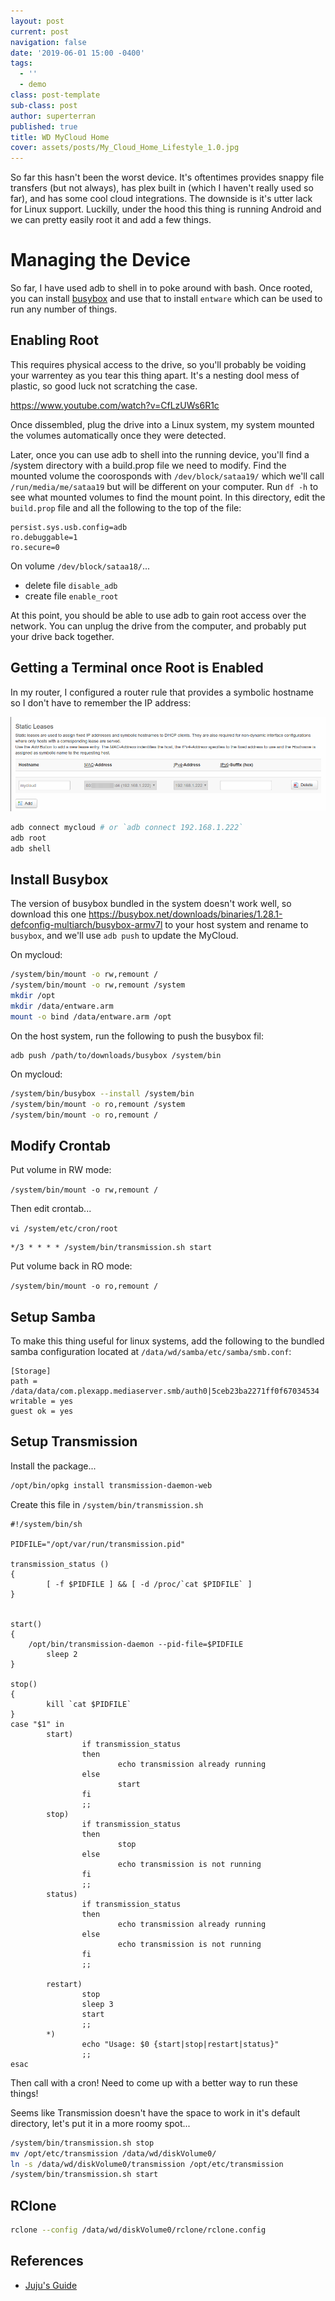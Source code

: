 ```yaml
---
layout: post
current: post
navigation: false
date: '2019-06-01 15:00 -0400'
tags:
  - ''
  - demo
class: post-template
sub-class: post
author: superterran
published: true
title: WD MyCloud Home
cover: assets/posts/My_Cloud_Home_Lifestyle_1.0.jpg
---
```

So far this hasn't been the worst device. It's oftentimes provides snappy file transfers (but not always), has plex built in (which I haven't really used so far), and has some cool cloud integrations. The downside is it's utter lack for Linux support. Luckilly, under the hood this thing is running Android and we can pretty easily root it and add a few things.


# Managing the Device

So far, I have used adb to shell in to poke around with bash. Once rooted, you can install [busybox](https://busybox.net/) and use that to install `entware` which can be used to run any number of things. 

## Enabling Root

This requires physical access to the drive, so you'll probably be voiding your warrentey as you tear this thing apart. It's a nesting dool mess of plastic, so good luck not scratching the case.

https://www.youtube.com/watch?v=CfLzUWs6R1c

Once dissembled, plug the drive into a Linux system, my system mounted the volumes automatically once they were detected.

Later, once you can use adb to shell into the running device, you'll find a /system directory with a build.prop file we need to modify. Find the mounted volume the coorosponds with `/dev/block/sataa19/` which we'll call `/run/media/me/sataa19` but will be different on your computer. Run `df -h` to see what mounted volumes to find the mount point. In this directory, edit the `build.prop` file and all the following to the top of the file:

```
persist.sys.usb.config=adb
ro.debuggable=1
ro.secure=0
```

On volume `/dev/block/sataa18/`...
* delete file  `disable_adb`
* create file `enable_root` 

At this point, you should be able to use adb to gain root access over the network. You can unplug the drive from the computer, and probably put your drive back together. 

## Getting a Terminal once Root is Enabled

In my router, I configured a router rule that provides a symbolic hostname so I don't have to remember the IP address:

![d2wZQeiIDU.png](/assets/posts/d2wZQeiIDU.png)

```sh
adb connect mycloud # or `adb connect 192.168.1.222`
adb root 
adb shell

```

## Install Busybox

The version of busybox bundled in the system doesn't work well, so download this one https://busybox.net/downloads/binaries/1.28.1-defconfig-multiarch/busybox-armv7l to your host system and rename to `busybox`, and we'll use `adb push` to update the MyCloud.

On mycloud:

```sh
/system/bin/mount -o rw,remount /
/system/bin/mount -o rw,remount /system
mkdir /opt
mkdir /data/entware.arm
mount -o bind /data/entware.arm /opt
```

On the host system, run the following to push the busybox fil: 
```
adb push /path/to/downloads/busybox /system/bin
```

On mycloud:

```sh
/system/bin/busybox --install /system/bin
/system/bin/mount -o ro,remount /system
/system/bin/mount -o ro,remount /
```

## Modify Crontab

Put volume in RW mode:

`/system/bin/mount -o rw,remount /`


Then edit crontab...

`vi /system/etc/cron/root`

```
*/3 * * * * /system/bin/transmission.sh start
```
Put volume back in RO mode:

`/system/bin/mount -o ro,remount /`



## Setup Samba

To make this thing useful for linux systems, add the following to the bundled samba configuration located at `/data/wd/samba/etc/samba/smb.conf`:

```
[Storage]                                                                       
path = /data/data/com.plexapp.mediaserver.smb/auth0|5ceb23ba2271ff0f67034534                                        
writable = yes                                                                 
guest ok = yes 
```

## Setup Transmission

Install the package...

```sh
/opt/bin/opkg install transmission-daemon-web
```


Create this file in `/system/bin/transmission.sh`

```
#!/system/bin/sh

PIDFILE="/opt/var/run/transmission.pid"

transmission_status ()
{
        [ -f $PIDFILE ] && [ -d /proc/`cat $PIDFILE` ]
}


start()
{
	/opt/bin/transmission-daemon --pid-file=$PIDFILE
        sleep 2
}

stop()
{
        kill `cat $PIDFILE`
}
case "$1" in
        start)
                if transmission_status
                then
                        echo transmission already running
                else
                        start
                fi
                ;;
        stop)
                if transmission_status
                then
                        stop
                else
                        echo transmission is not running
                fi
                ;;
        status)
                if transmission_status
                then
                        echo transmission already running
                else
                        echo transmission is not running
                fi
                ;;

        restart)
                stop
                sleep 3
                start
                ;;
        *)
                echo "Usage: $0 {start|stop|restart|status}"
                ;;
esac
```

Then call with a cron! Need to come up with a better way to run these things!


Seems like Transmission doesn't have the space to work in it's default directory, let's put it in a more roomy spot...

```sh
/system/bin/transmission.sh stop
mv /opt/etc/transmission /data/wd/diskVolume0/
ln -s /data/wd/diskVolume0/transmission /opt/etc/transmission
/system/bin/transmission.sh start
```

## RClone

```sh
rclone --config /data/wd/diskVolume0/rclone/rclone.config
```

## References

* [Juju's Guide](https://community.wd.com/t/install-entware-on-wd-my-cloud-home-ssh-access-nfs-server-opkg-install-packages/228591/18)
